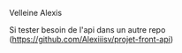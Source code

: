 Velleine Alexis

Si tester besoin de l'api dans un autre repo (https://github.com/Alexiiisv/projet-front-api)
